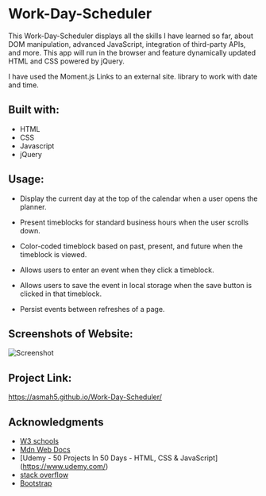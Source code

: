 # Work-Day-Scheduler

This Work-Day-Scheduler displays all the skills I have learned so far,  about DOM manipulation, advanced JavaScript, integration of third-party APIs, and more. This app will run in the browser and feature dynamically updated HTML and CSS powered by jQuery.

I have used the Moment.js Links to an external site. library to work with date and time. 

## Built with:
* HTML
* CSS
* Javascript
* jQuery

## Usage:
* Display the current day at the top of the calendar when a user opens the planner.

* Present timeblocks for standard business hours when the user scrolls down.

* Color-coded timeblock based on past, present, and future when the timeblock is viewed.

* Allows users to enter an event when they click a timeblock.

* Allows users to save the event in local storage when the save button is clicked in that timeblock.

* Persist events between refreshes of a page.

## Screenshots of Website:
![Screenshot ](https://user-images.githubusercontent.com/97250633/230135618-43d749fb-436b-4b99-9c83-97902a478225.png)

## Project Link:
https://asmah5.github.io/Work-Day-Scheduler/

## Acknowledgments
* [W3 schools](https://www.w3schools.com)
* [Mdn Web Docs](https://developer.mozilla.org/en-US/docs/Web/JavaScript)
* [Udemy - 50 Projects In 50 Days - HTML, CSS & JavaScript] (https://www.udemy.com/)
* [stack overflow](https://stackoverflow.com/)
* [Bootstrap](https://getbootstrap.com/docs/4.1/content/tables/)

